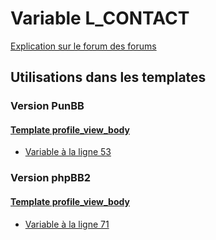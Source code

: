 # Variable L_CONTACT
[Explication sur le forum des forums](http://forum.forumactif.com/t294113-listing-des-variables#L_CONTACT)
## Utilisations dans les templates
### Version PunBB
#### [Template profile_view_body](punbb/profile_view_body.md)
* [Variable à la ligne 53](../punbb/profile_view_body.tpl#L53)
### Version phpBB2
#### [Template profile_view_body](subsilver/profile_view_body.md)
* [Variable à la ligne 71](../subsilver/profile_view_body.tpl#L71)